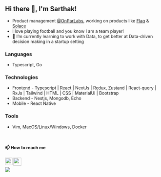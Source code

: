 ## Hi there 👋, I'm Sarthak! 
- Product management [@OnParLabs](https://www.linkedin.com/company/onpar-labs/about/), working on products like [Flaq](https://www.flaq.club/) & [Solace](https://www.solace.money/) 
- I love playing football and you know I am a team player!
- 🌱 I’m currently learning to work with Data, to get better at Data-driven decision making in a startup setting

### Languages
* Typescript, Go

### Technologies
* Frontend - Typescript | React | NextJs | Redux, Zustand | React-query | RxJs | Tailwind | HTML | CSS | MaterialUI | Bootstrap
* Backend - Nestjs, Mongodb, Echo
* Mobile - React Native

### Tools
* Vim, MacOS/Linux/Windows, Docker

<br />

#### 📫 How to reach me
<a href="https://www.linkedin.com/in/sarth-ak/"  target="_blank">
  <img align="left" width="24px" src="https://cdn.jsdelivr.net/npm/simple-icons@v3/icons/linkedin.svg"  />
</a>

<a href="mailto:sarthaksharmaanuj@gmail.com">
  <img align="left" width="26px" src="https://cdn.jsdelivr.net/npm/simple-icons@v3/icons/gmail.svg" />
</a>

<br />

![](https://komarev.com/ghpvc/?username=affable-sarthak)
